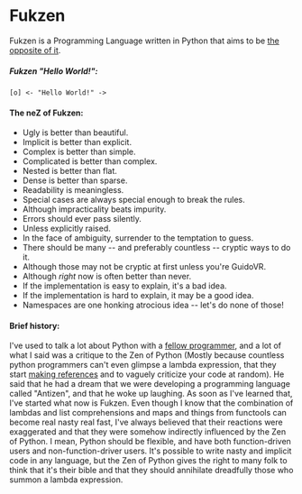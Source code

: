 # Fukzen
Fukzen is a Programming Language written in Python that aims to be [the opposite of it](https://www.python.org/dev/peps/pep-0020/). 

##### Fukzen "Hello World!":

```
[o] <- "Hello World!" ->
```

#### The neZ of Fukzen:

* Ugly is better than beautiful.
* Implicit is better than explicit.
* Complex is better than simple.
* Complicated is better than complex.
* Nested is better than flat.
* Dense is better than sparse.
* Readability is meaningless.
* Special cases are always special enough to break the rules.
* Although impracticality beats impurity.
* Errors should ever pass silently.
* Unless explicitly raised.
* In the face of ambiguity, surrender to the temptation to guess.
* There should be many -- and preferably countless -- cryptic ways to do it.
* Although those may not be cryptic at first unless you're GuidoVR.
* Although *right* now is often better than never.
* If the implementation is easy to explain, it's a bad idea.
* If the implementation is hard to explain, it may be a good idea.
* Namespaces are one honking atrocious idea -- let's do none of those!

#### Brief history:

I've used to talk a lot about Python with a [fellow programmer](https://github.com/dhelbegor), and a lot of what I said was a critique to the Zen of Python (Mostly because countless python programmers can't even glimpse a lambda expression, that they start [making references](http://en.wikipedia.org/wiki/KISS_principle) and to vaguely criticize your code at random). He said that he had a dream that we were developing a programming language called "Antizen", and that he woke up laughing. As soon as I've learned that, I've started what now is Fukzen. Even though I know that the combination of lambdas and list comprehensions and maps and things from functools can become real nasty real fast, I've always believed that their reactions were exaggerated and that they were somehow indirectly influenced by the Zen of Python. I mean, Python should be flexible, and have both function-driven users and non-function-driver users. It's possible to write nasty and implicit code in any language, but the Zen of Python gives the right to many folk to think that it's their bible and that they should annihilate dreadfully those who summon a lambda expression.
